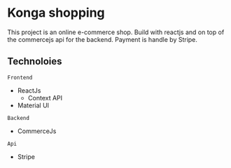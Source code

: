 # Konga shopping

This project is an online e-commerce shop. Build with reactjs and on top of the commercejs api for the backend. Payment is handle by Stripe.

## Technoloies

`Frontend`

- ReactJs
  * Context API
- Material UI

`Backend`

- CommerceJs

`Api`

- Stripe
